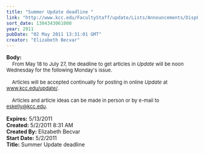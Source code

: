 ```yaml
---
title: "Summer Update deadline "
link: "http://www.kcc.edu/FacultyStaff/update/Lists/Announcements/DispForm.aspx?ID=262"
sort_date: 1304343061000
year: 2011
pubDate: "02 May 2011 13:31:01 GMT"
creator: "Elizabeth Becvar"
---
```


<div><b>Body:</b> <div class=ExternalClass6ADFA23DF7804FAEB9158F784E3C10F5><div>   <font size=2> From May 18 to July 27, the deadline to get articles in <em>Update</em> will be noon Wednesday for the following Monday's issue.</font></div>
<div><font size=2> <br>    Articles will be accepted continually for posting in online <em>Update</em> at </font><a href="/update/"><font size=2>www.kcc.edu/update/</font></a><font size=2>.</font></div>
<div><font size=2><br>    Articles and article ideas can be made in person or by e-mail to </font><a href="mailto:eskelly@kcc.edu"><font size=2>eskelly@kcc.edu</font></a><font size=2>.  <br> </font></div></div></div>
<div><b>Expires:</b> 5/13/2011</div>
<div><b>Created:</b> 5/2/2011 8:31 AM</div>
<div><b>Created By:</b> Elizabeth Becvar</div>
<div><b>Start Date:</b> 5/2/2011</div>
<div><b>Title:</b> Summer Update deadline </div>
